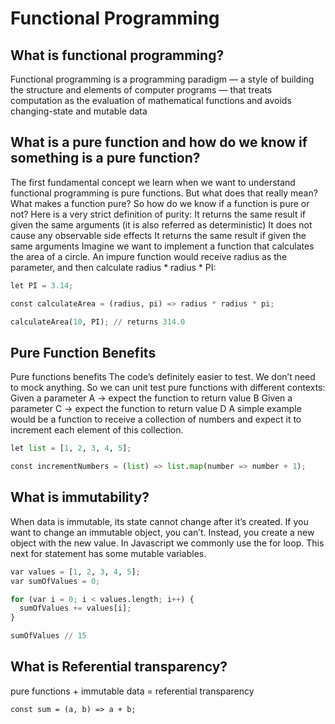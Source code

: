 # Functional Programming
## What is functional programming?
Functional programming is a programming paradigm — a style of building the structure and elements of computer programs — that treats computation as the evaluation of mathematical functions and avoids changing-state and mutable data 
## What is a pure function and how do we know if something is a pure function?
The first fundamental concept we learn when we want to understand functional programming is pure functions. But what does that really mean? What makes a function pure?
So how do we know if a function is pure or not? Here is a very strict definition of purity:
It returns the same result if given the same arguments (it is also referred as deterministic)
It does not cause any observable side effects
It returns the same result if given the same arguments
Imagine we want to implement a function that calculates the area of a circle. An impure function would receive radius as the parameter, and then calculate radius * radius * PI:
```python
let PI = 3.14;

const calculateArea = (radius, pi) => radius * radius * pi;

calculateArea(10, PI); // returns 314.0
```
## Pure Function Benefits
Pure functions benefits
The code’s definitely easier to test. We don’t need to mock anything. So we can unit test pure functions with different contexts:
Given a parameter A → expect the function to return value B
Given a parameter C → expect the function to return value D
A simple example would be a function to receive a collection of numbers and expect it to increment each element of this collection.
```python
let list = [1, 2, 3, 4, 5];

const incrementNumbers = (list) => list.map(number => number + 1);
```
## What is immutability?
When data is immutable, its state cannot change after it’s created. If you want to change an immutable object, you can’t. Instead, you create a new object with the new value.
In Javascript we commonly use the for loop. This next for statement has some mutable variables.
```python
var values = [1, 2, 3, 4, 5];
var sumOfValues = 0;

for (var i = 0; i < values.length; i++) {
  sumOfValues += values[i];
}

sumOfValues // 15
```
## What is Referential transparency?
pure functions + immutable data = referential transparency
```
const sum = (a, b) => a + b;
```
